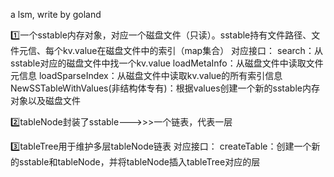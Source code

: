 a lsm, write by goland


1️⃣一个sstable内存对象，对应一个磁盘文件（只读）。sstable持有文件路径、文件元信、每个kv.value在磁盘文件中的索引（map集合）
    对应接口：
        search：从sstable对应的磁盘文件中找一个kv.value
        loadMetaInfo：从磁盘文件中读取文件元信息
        loadSparseIndex：从磁盘文件中读取kv.value的所有索引信息
        NewSSTableWithValues(非结构体专有)：根据values创建一个新的sstable内存对象以及磁盘文件
        
        

2️⃣tableNode封装了sstable--->>>一个链表，代表一层

3️⃣tableTree用于维护多层tableNode链表
    对应接口：
        createTable：创建一个新的sstable和tableNode，并将tableNode插入tableTree对应的层
        
